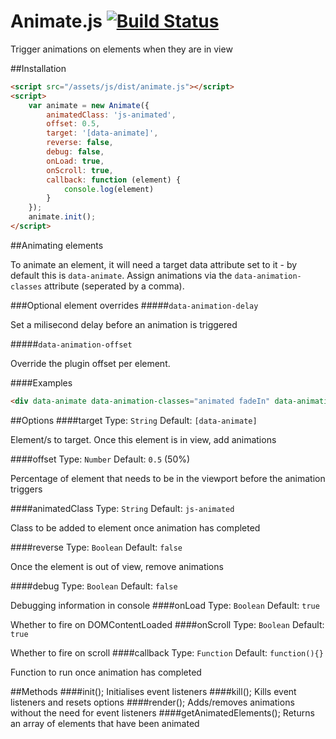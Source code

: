 # Animate.js [![Build Status](https://travis-ci.org/jshjohnson/animate.svg?branch=develop)](https://travis-ci.org/jshjohnson/animate)

Trigger animations on elements when they are in view

##Installation
```html
<script src="/assets/js/dist/animate.js"></script>
<script>
    var animate = new Animate({
        animatedClass: 'js-animated',
        offset: 0.5, 
        target: '[data-animate]',
        reverse: false,
        debug: false,
        onLoad: true,
        onScroll: true,
        callback: function (element) {
            console.log(element)
        }
    });
    animate.init();
</script>
```

##Animating elements

To animate an element, it will need a target data attribute set to it - by default this is `data-animate`. Assign animations via the `data-animation-classes` attribute (seperated by a comma).

###Optional element overrides
#####`data-animation-delay`

 Set a milisecond delay before an animation is triggered

#####`data-animation-offset`

 Override the plugin offset per element.

####Examples
```html
<div data-animate data-animation-classes="animated fadeIn" data-animation-delay="1000" data-animation-offset="0.2"></div>
```

##Options
####target
Type: `String` Default: `[data-animate]`

Element/s to target. Once this element is in view, add animations

####offset
Type: `Number` Default: `0.5` (50%)

Percentage of element that needs to be in the viewport before the animation triggers

####animatedClass
Type: `String` Default: `js-animated`

Class to be added to element once animation has completed

####reverse
Type: `Boolean` Default: `false`

Once the element is out of view, remove animations

####debug
Type: `Boolean` Default: `false`

Debugging information in console
####onLoad
Type: `Boolean` Default: `true`

Whether to fire on DOMContentLoaded
####onScroll
Type: `Boolean` Default: `true`

Whether to fire on scroll
####callback
Type: `Function` Default: `function(){}`

Function to run once animation has completed

##Methods
####init();
Initialises event listeners
####kill();
Kills event listeners and resets options
####render();
Adds/removes animations without the need for event listeners
####getAnimatedElements();
Returns an array of elements that have been animated
